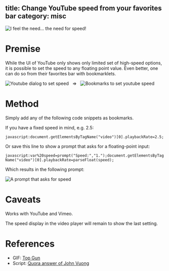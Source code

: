 title: Change YouTube speed from your favorites bar
category: misc
---

![I feel the need... the need for speed!]({attach}need-for-speed.gif)

# Premise

While the UI of YouTube only shows only limited set of high-speed options, it is possible to set the speed to any floating point value. Even better, one can do so from their favorites bar with bookmarklets.

![Youtube dialog to set speed]({attach}youtube.png) &nbsp;&nbsp;⇒&nbsp;&nbsp; ![Bookmarks to set youtube speed]({attach}bookmarklets.png)

# Method

Simply add any of the following code snippets as bookmarks.

If you have a fixed speed in mind, e.g. 2.5:

`javascript:document.getElementsByTagName("video")[0].playbackRate=2.5;`

Or save this line to show a prompt that asks for a floating-point input:

`javascript:var%20speed=prompt("Speed:","1.");document.getElementsByTagName("video")[0].playbackRate=parseFloat(speed);`

Which results in the following prompt:

![A prompt that asks for speed]({attach}custom.png)

# Caveats

Works with YouTube and Vimeo.

The speed display in the video player will remain to show the last setting.

# References

- GIF: [Top Gun](https://www.youtube.com/watch?v=fR2hajcuFEM)
- Script: [Quora answer of John Vuong](https://www.quora.com/Is-there-a-way-of-watching-YouTube-videos-at-higher-than-2x-speed/answer/John-Vuong-12)
